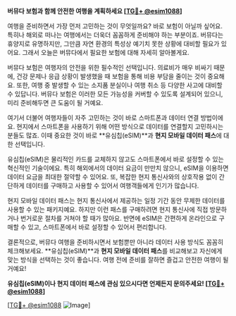 **버뮤다 보험과 함께 안전한 여행을 계획하세요 [[TG💪+ @esim1088](https://t.me/s/esim1088)]**

여행을 준비하면서 가장 먼저 고민하는 것이 무엇일까요? 바로 보험이 아닐까 싶어요. 특히나 해외로 떠나는 여행에서는 더욱더 꼼꼼하게 준비해야 하는 부분이죠. 버뮤다는 휴양지로 유명하지만, 그만큼 자연 환경의 특성상 예기치 못한 상황에 대비할 필요가 있어요. 그래서 오늘은 버뮤다에서 필요한 보험에 대해 자세히 알아볼게요.

버뮤다 보험은 여행자의 안전을 위한 필수적인 선택입니다. 의료비가 매우 비싸기 때문에, 건강 문제나 응급 상황이 발생했을 때 보험을 통해 비용 부담을 줄이는 것이 중요해요. 또한, 여행 중 발생할 수 있는 소지품 분실이나 여행 취소 등 다양한 사고에 대비할 수 있답니다. 버뮤다 보험은 이러한 모든 가능성을 커버할 수 있도록 설계되어 있으니, 미리 준비해두면 큰 도움이 될 거예요.

여기서 더불어 여행자들이 자주 고민하는 것이 바로 스마트폰과 데이터 연결 방법이에요. 현지에서 스마트폰을 사용하기 위해 어떤 방식으로 데이터를 연결할지 고민하시는 분들도 많죠. 이때 중요한 것이 바로 **유심칩(eSIM)**과 **현지 모바일 데이터 패스**에 대한 선택입니다.

유심칩(eSIM)은 물리적인 카드를 교체하지 않고도 스마트폰에서 바로 설정할 수 있는 혁신적인 기술이에요. 특히 해외에서의 데이터 요금이 만만치 않으니, eSIM을 이용하면 데이터 요금을 최대한 절약할 수 있어요. 또, 복잡한 현지 통신사와의 상호작용 없이 간단하게 데이터를 구매하고 사용할 수 있어서 여행객들에게 인기가 많습니다.

현지 모바일 데이터 패스는 현지 통신사에서 제공하는 일정 기간 동안 무제한 데이터를 사용할 수 있는 패키지예요. 하지만 이런 패스를 구매하려면 현지 통신사에 직접 방문하거나 번거로운 절차를 거쳐야 할 때가 많아요. 반면에 eSIM은 간편하게 온라인으로 구매할 수 있고, 스마트폰에서 바로 설정할 수 있어서 편리합니다.

결론적으로, 버뮤다 여행을 준비하시면서 보험뿐만 아니라 데이터 사용 방식도 꼼꼼히 체크해보세요. **유심칩(eSIM)**과 **현지 모바일 데이터 패스**를 비교해보고 자신에게 맞는 방식을 선택하는 것이 좋습니다. 여행 전에 준비를 잘하면 즐겁고 안전한 여행이 될 거예요!

**유심칩(eSIM)이나 현지 데이터 패스에 관심 있으시다면 언제든지 문의주세요! [[TG💪+ @esim1088](https://t.me/s/esim1088)]**

[[TG💪+ @esim1088](https://t.me/s/esim1088) ![Image](https://i.postimg.cc/Y0z9fWf4/image.png)]